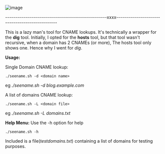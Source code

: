 

![image](https://github.com/tinopreter/SeeName/assets/56916261/388989c2-ad3c-453a-bcfb-252795cdc9e4)



---------------------------------------------------xxxx------------------------------------------------


This is a lazy man's tool for CNAME lookups. It's technically a wrapper for the **dig** tool.
Initially, I opted for the **hosts** tool, but that tool wasn't recursive, when a domain has
2 CNAMEs (or more), The hosts tool only shows one. Hence why I went for _dig_.

**Usage:**

Single Domain CNAME lookup:

    ./seename.sh -d <domain name>
eg  _./seename.sh -d blog.example.com_


A list of domains CNAME lookup:

    ./seename.sh -L <domain file>
eg  _./seename.sh -L domains.txt_


**Help Menu:**
Use the -h option for help

    ./seename.sh -h


Included is a file(_testdomains.txt_) containing a list of domains for testing purposes.
